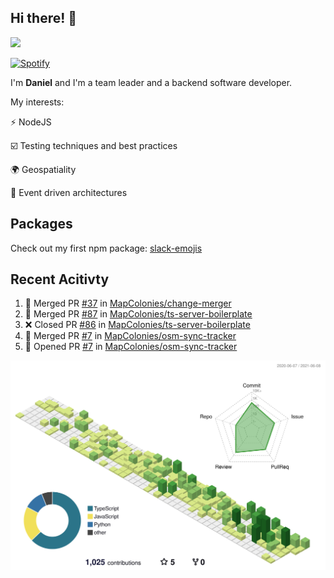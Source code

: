## Hi there! 👋

<p>
  <img src="https://github-readme-stats.vercel.app/api?username=syncush&theme=tokyonight">
</p>

[![Spotify](https://novatorem-rust.vercel.app/api/spotify)](https://open.spotify.com/user/syncush)

I'm **Daniel** and I'm a team leader and a backend software developer.

My interests:

⚡ NodeJS

☑️ Testing techniques and best practices

🌍 Geospatiality

🧠 Event driven architectures

## Packages
Check out my first npm package: [slack-emojis](https://www.npmjs.com/package/slack-emojis)

## Recent Acitivty
<!--START_SECTION:activity-->
1. 🎉 Merged PR [#37](https://github.com/MapColonies/change-merger/pull/37) in [MapColonies/change-merger](https://github.com/MapColonies/change-merger)
2. 🎉 Merged PR [#87](https://github.com/MapColonies/ts-server-boilerplate/pull/87) in [MapColonies/ts-server-boilerplate](https://github.com/MapColonies/ts-server-boilerplate)
3. ❌ Closed PR [#86](https://github.com/MapColonies/ts-server-boilerplate/pull/86) in [MapColonies/ts-server-boilerplate](https://github.com/MapColonies/ts-server-boilerplate)
4. 🎉 Merged PR [#7](https://github.com/MapColonies/osm-sync-tracker/pull/7) in [MapColonies/osm-sync-tracker](https://github.com/MapColonies/osm-sync-tracker)
5. 💪 Opened PR [#7](https://github.com/MapColonies/osm-sync-tracker/pull/7) in [MapColonies/osm-sync-tracker](https://github.com/MapColonies/osm-sync-tracker)
<!--END_SECTION:activity-->

![contrib](./profile-3d-contrib/profile-green-animate.svg)
